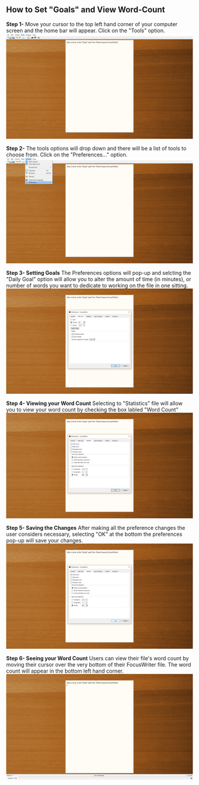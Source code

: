 ## How to Set "Goals" and View Word-Count 
**Step 1-**
Move your cursor to the top left hand corner of your computer screen and the home bar will appear. Click on the "Tools" option.
![Tools](https://github.com/umwrit350sp17/Team1/blob/master/Team_Docs/Draft%201/Assets/6.1.png)

**Step 2-**
The tools options will drop down and there will be a list of tools to choose from. Click on the "Preferences..." option. 
![Preferences](https://github.com/umwrit350sp17/Team1/blob/master/Team_Docs/Draft%201/Assets/6.3.png)

**Step 3- Setting Goals**
The Preferences options will pop-up and selcting the "Daily Goal" option will allow you to alter the amount of time (in minutes), or number of words you want to dedicate to working on the file in one sitting. 
![Daily Goals](https://github.com/umwrit350sp17/Team1/blob/master/Team_Docs/Draft%201/Assets/6.4.png)

**Step 4- Viewing your Word Count**
Selecting to "Statistics" file will allow you to view your word count by checking the box labled "Word Count" 
![Viewing Word Count](https://github.com/umwrit350sp17/Team1/blob/master/Team_Docs/Draft%201/Assets/6.6.png)

**Step 5- Saving the Changes**
After making all the preference changes the user considers necessary, selecting "OK" at the bottom the preferences pop-up will save your changes.
![Saving Changes](https://github.com/umwrit350sp17/Team1/blob/master/Team_Docs/Draft%201/Assets/6.7.png)

**Step 6- Seeing your Word Count**
Users can view their file's word count by moving their cursor over the very bottom of their FocusWriter file. The word count will appear in the bottom left hand corner. 
![Seeing Word Count](https://github.com/umwrit350sp17/Team1/blob/master/Team_Docs/Draft%201/Assets/6.8.png)
